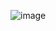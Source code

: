 ![image](https://github.com/vansh-seth/Operating-System/assets/111755254/25333b69-b500-44a9-bf76-b2ed5ce71c68)
